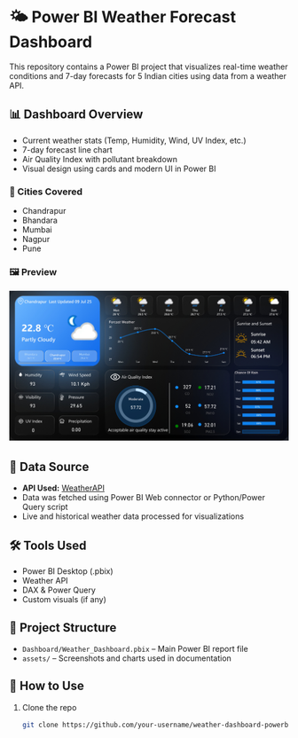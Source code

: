 # 🌤️ Power BI Weather Forecast Dashboard

This repository contains a Power BI project that visualizes real-time weather conditions and 7-day forecasts for 5 Indian cities using data from a weather API.

## 📊 Dashboard Overview

- Current weather stats (Temp, Humidity, Wind, UV Index, etc.)
- 7-day forecast line chart
- Air Quality Index with pollutant breakdown
- Visual design using cards and modern UI in Power BI

### 📌 Cities Covered

- Chandrapur
- Bhandara
- Mumbai
- Nagpur
- Pune

### 🖼️ Preview

![Dashboard Screenshot](./assets/Weather_Dashboard_Screenshot.jpg)

## 🔌 Data Source

- **API Used:** [WeatherAPI](https://www.weatherapi.com//)
- Data was fetched using Power BI Web connector or Python/Power Query script
- Live and historical weather data processed for visualizations

## 🛠️ Tools Used

- Power BI Desktop (.pbix)
- Weather API
- DAX & Power Query
- Custom visuals (if any)

## 📁 Project Structure

- `Dashboard/Weather_Dashboard.pbix` – Main Power BI report file
- `assets/` – Screenshots and charts used in documentation
  

## 🚀 How to Use

1. Clone the repo
   ```bash
   git clone https://github.com/your-username/weather-dashboard-powerbi.git
